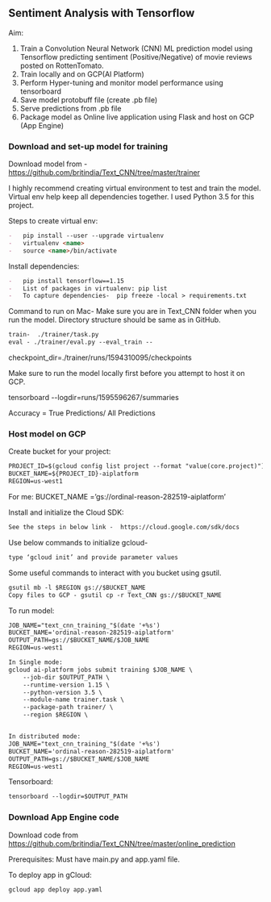 ## Sentiment Analysis with Tensorflow

Aim: 
1.	Train a Convolution Neural Network (CNN) ML prediction model using Tensorflow predicting sentiment (Positive/Negative) of movie reviews posted on RottenTomato.
2.	Train locally and on GCP(AI Platform)
3.	Perform Hyper-tuning and monitor model performance using tensorboard
4.	Save model protobuff file (create .pb file)
5.	Serve predictions from .pb file
6.	Package model as Online live application using Flask and host on GCP (App Engine)


### Download and set-up model for training

Download model from - https://github.com/britindia/Text_CNN/tree/master/trainer

I highly recommend creating virtual environment to test and train the model. Virtual env help keep all dependencies together. 
I used Python 3.5 for this project.

Steps to create virtual env:
```markdown
-	pip install --user --upgrade virtualenv
-	virtualenv <name>
-	source <name>/bin/activate

```
Install dependencies:
```markdown
-	pip install tensorflow==1.15
-	List of packages in virtualenv: pip list
-	To capture dependencies-  pip freeze -local > requirements.txt
```

Command to run on Mac- 
Make sure you are in Text_CNN folder when you run the model. Directory structure should be same as in GitHub.
```markdown
train-  ./trainer/task.py
eval - ./trainer/eval.py --eval_train --
```
checkpoint_dir=./trainer/runs/1594310095/checkpoints

Make sure to run the model locally first before you attempt to host it on GCP.

tensorboard --logdir=runs/1595596267/summaries

Accuracy = True Predictions/ All Predictions

### Host model on GCP

Create bucket for your project:
```markdown
PROJECT_ID=$(gcloud config list project --format "value(core.project)")
BUCKET_NAME=${PROJECT_ID}-aiplatform
REGION=us-west1
```
For me: BUCKET_NAME =’gs://ordinal-reason-282519-aiplatform’

Install and initialize the Cloud SDK:
```markdown
See the steps in below link -  https://cloud.google.com/sdk/docs
```

Use below commands to initialize gcloud- 
```markdown
type ‘gcloud init’ and provide parameter values
```

Some useful commands to interact with you bucket using gsutil.
```markdown
gsutil mb -l $REGION gs://$BUCKET_NAME
Copy files to GCP - gsutil cp -r Text_CNN gs://$BUCKET_NAME
```

To run model:
```markdown
JOB_NAME="text_cnn_training_"$(date '+%s')
BUCKET_NAME='ordinal-reason-282519-aiplatform'
OUTPUT_PATH=gs://$BUCKET_NAME/$JOB_NAME
REGION=us-west1

In Single mode:
gcloud ai-platform jobs submit training $JOB_NAME \
    --job-dir $OUTPUT_PATH \
    --runtime-version 1.15 \
    --python-version 3.5 \
    --module-name trainer.task \
    --package-path trainer/ \
    --region $REGION \


In distributed mode:
JOB_NAME="text_cnn_training_"$(date '+%s')
BUCKET_NAME='ordinal-reason-282519-aiplatform'
OUTPUT_PATH=gs://$BUCKET_NAME/$JOB_NAME
REGION=us-west1
```

Tensorboard:
```markdown
tensorboard --logdir=$OUTPUT_PATH
```
### Download App Engine code

Download code from https://github.com/britindia/Text_CNN/tree/master/online_prediction

Prerequisites: Must have main.py and app.yaml file.

To deploy app in gCloud:
```markdown
gcloud app deploy app.yaml
```
